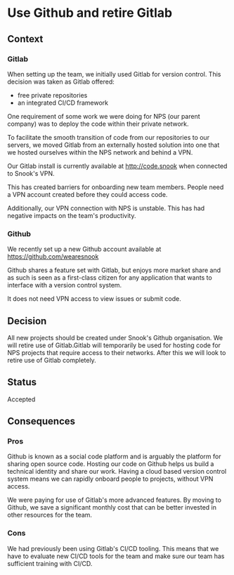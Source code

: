 # Use Github and retire Gitlab

## Context

### Gitlab

When setting up the team, we initially used Gitlab for version control. This decision was taken as Gitlab offered:

- free private repositories
- an integrated CI/CD framework

One requirement of some work we were doing for NPS (our parent company) was to deploy the code within their private network.

To facilitate the smooth transition of code from our repositories to our servers, we moved Gitlab from an externally hosted solution into one that we hosted ourselves within the NPS network and behind a VPN.

Our Gitlab install is currently available at http://code.snook when connected to Snook's VPN.

This has created barriers for onboarding new team members. People need a VPN account created before they could access code.

Additionally, our VPN connection with NPS is unstable. This has had negative impacts on the team's productivity.

### Github

We recently set up a new Github account available at https://github.com/wearesnook

Github shares a feature set with Gitlab, but enjoys more market share and as such is seen as a first-class citizen for any application that wants to interface with a version control system.

It does not need VPN access to view issues or submit code.

## Decision

All new projects should be created under Snook's Github organisation. We will retire use of Gitlab.Gitlab will temporarily be used for hosting code for NPS projects that require access to their networks. After this we will look to retire use of Gitlab completely.

## Status

Accepted

## Consequences

### Pros

Github is known as a social code platform and is arguably the platform for sharing open source code. Hosting our code on Github helps us build a technical identity and share our work. Having a cloud based version control system means we can rapidly onboard people to projects, without VPN access.

We were paying for use of Gitlab's more advanced features. By moving to Github, we save a significant monthly cost that can be better invested in other resources for the team.

### Cons

We had previously been using Gitlab's CI/CD tooling. This means that we have to evaluate new CI/CD tools for the team and make sure our team has sufficient training with CI/CD.
